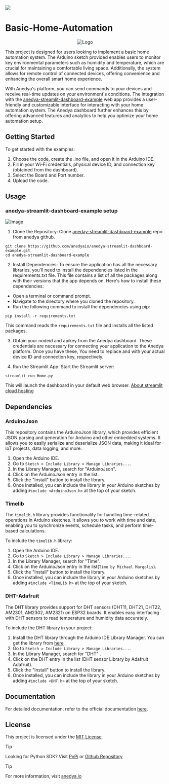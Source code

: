 [<img src="https://img.shields.io/badge/Anedya-Documentation-blue?style=for-the-badge">](https://docs.anedya.io?utm_source=github&utm_medium=link&utm_campaign=github-examples&utm_content=nodeMcu)

# Basic-Home-Automation

<p align="center">
    <img src="https://cdn.anedya.io/anedya_black_banner.png" alt="Logo">
</p>

This project is designed for users looking to implement a basic home automation system. The Arduino sketch provided enables users to monitor key environmental parameters such as humidity and temperature, which are crucial for maintaining a comfortable living space. Additionally, the system allows for remote control of connected devices, 
offering convenience and enhancing the overall smart home experience.

With Anedya's platform, you can send commands to your devices and receive real-time updates on your environment's conditions. The integration with the [anedya-streamlit-dashboard-example](https://github.com/anedyaio/anedya-streamlit-dashboard-example) web app provides a user-friendly and customizable interface for interacting with your home automation system. The Anedya dashboard further enhances this by offering advanced features and analytics to help you optimize your home automation setup.

## Getting Started

To get started with the examples:

1. Choose the code, create the .ino file, and open it in the Arduino IDE.
2. Fill in your Wi-Fi credentials, physical device ID, and connection key (obtained from the dashboard).
3. Select the Board and Port number.
4. Upload the code.

## Usage
 
### anedya-streamlit-dashboard-example setup

![Image](https://github.com/anedyaio/anedya-streamlit-dashboard-example/blob/main/docs/anedya_dashboard.png)


1. Clone the Repository:
Clone [aneday-streamlit-dashboard-example](https://github.com/anedyaio/anedya-streamlit-dashboard-example.git) repo from anedya github.
```
git clone https://github.com/anedyaio/anedya-streamlit-dashboard-example.git
cd anedya-streamlit-dashboard-example

```
2. Install Dependencies:
To ensure the application has all the necessary libraries, you'll need to install the dependencies listed in the requirements.txt file. This file contains a list of all the packages along with their versions that the app depends on.
Here's how to install these dependencies:
- Open a terminal or command prompt.
- Navigate to the directory where you cloned the repository.
- Run the following command to install the dependencies using pip:
```
pip install -r requirements.txt
```
This command reads the `requirements.txt` file and installs all the listed packages.

3. Obtain your nodeid and apikey from the Anedya dashboard. These credentials are necessary for connecting your application to the Anedya platform. Once you have these, You need to replace <PHYSICAL-DEVICE-UUID> and <CONNECTION-KEY> with your actual device ID and connection key, respectively. 

4. Run the Streamlit App:
Start the Streamlit server:
```
streamlit run Home.py

```
This will launch the dashboard in your default web browser. [About streamlit cloud hosting](https://github.com/anedyaio/anedya-streamlit-dashboard-example/blob/main/README.md#hosting-on-streamlit-cloud)

## Dependencies

### ArduinoJson
This repository contains the ArduinoJson library, which provides efficient JSON parsing and generation for Arduino and other embedded systems. It allows you to easily serialize and deserialize JSON data, making it ideal for IoT projects, data logging, and more.

1. Open the Arduino IDE.
2. Go to `Sketch > Include Library > Manage Libraries...`.
3. In the Library Manager, search for "ArduinoJson".
4. Click on the ArduinoJson entry in the list.
5. Click the "Install" button to install the library.
6. Once installed, you can include the library in your Arduino sketches by adding `#include <ArduinoJson.h>` at the top of your sketch.

### Timelib
The `timelib.h` library provides functionality for handling time-related operations in Arduino sketches. It allows you to work with time and date, enabling you to synchronize events, schedule tasks, and perform time-based calculations.

To include the `timelib.h` library:

1. Open the Arduino IDE.
2. Go to `Sketch > Include Library > Manage Libraries...`.
3. In the Library Manager, search for "Time".
4. Click on the ArduinoJson entry in the list(`Time by Michael Margolis`).
5. Click the "Install" button to install the library.
6. Once installed, you can include the library in your Arduino sketches by adding `#include <TimeLib.h>` at the top of your sketch.

### DHT-Adafruit
The DHT library provides support for DHT sensors (DHT11, DHT21, DHT22, AM2301, AM2302, AM2321) on ESP32 boards. It enables easy interfacing with DHT sensors to read temperature and humidity data accurately.

To include the DHT library in your project:

1. Install the DHT library through the Arduino IDE Library Manager. You can get the library from [here](https://github.com/adafruit/DHT-sensor-library)
2. Go to `Sketch > Include Library > Manage Libraries...`.
3. In the Library Manager, search for "DHT" .
4. Click on the DHT entry in the list (DHT sensor Library by Adafruit Adafruit).
5. Click the "Install" button to install the library.
6. Once installed, you can include the library in your Arduino sketches by adding `#include <DHT.h>` at the top of your sketch.

## Documentation

For detailed documentation, refer to the official documentation [here](https://docs.anedya.io/).

## License

This project is licensed under the [MIT License](https://github.com/anedyaio/anedya-example-nodemcu/blob/main/LICENSE).

> [!TIP]
> Looking for Python SDK? Visit [PyPi](https://pypi.org/project/anedya-dev-sdk/) or [Github Repository](https://github.com/anedyaio/anedya-dev-sdk-python)

>[!TIP]
> For more information, visit [anedya.io](https://anedya.io/?utm_source=github&utm_medium=link&utm_campaign=github-examples&utm_content=nodeMcu) 